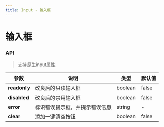 ```yaml
---
title: Input - 输入框
---
```

# 输入框

<ClientOnly>
<template>
<Container title="基础">
    <template #list>
        <mi-input placeholder="请输入内容"></mi-input>
        <mi-input placeholder="只读" readonly></mi-input>
        <mi-input placeholder="禁用" disabled></mi-input>
    </template>
<template #code>

  ```vue
<template>
  <mi-input placeholder="请输入内容"></mi-input>
  <mi-input readonly placeholder="只读"></mi-input>
  <mi-input disabled placeholder="禁用"></mi-input>
</template>
<script>
    export default {
      components: {},
    };
</script>
  ```
</template>
</Container>
</template>


<template>
<Container title="双向绑定">
    <template #list>
        <mi-input  placeholder="请输入内容" v-model="value"></mi-input>
        <span style="padding-left: 1em">展示：</span><span>{{value}}</span>
    </template>
<template #code>

  ```vue
<template>
  <mi-input  v-model="value" placeholder="请输入内容"></mi-input>
</template>
<script>
    export default {
      components: {},
          data() {
            return {
              value: '双向绑定',
            }
          }
    };
</script>
  ```
</template>
</Container>
</template>


<template>
<Container title="错误提示">
    <template #list>
        <mi-input  placeholder="请输入内容" value="错误的内容" error="输入错误"></mi-input>
    </template>
<template #code>

  ```vue
<template>
   <mi-input error="输入错误"
     placeholder="请输入内容" value="错误的内容"></mi-input>
</template>
<script>
    export default {
      components: {},
    };
</script>
  ```
</template>
</Container>
</template>


<template>
<Container title="一键清空">
    <template #list>
        <mi-input  :clear="true" placeholder="请输入内容" value="不想要了"></mi-input>
    </template>
<template #code>

  ```vue
<template>
  <mi-input  :clear="true" 
    placeholder="请输入内容" value="不想要了"></mi-input>
</template>
<script>
    export default {
      components: {},
    };
</script>
  ```
</template>
</Container>
</template>




</ClientOnly>



### API

>支持原生input属性

|    参数      | 说明 | 类型 | 默认值 |
| ----------   | ---  | ---- | ------ | 
| **readonly**         | 改良后的只读输入框  | boolean | false |
| **disabled** | 改良后的禁用输入框  | boolean | false |          
| **error**      | 标识错误提示框，并提示错误信息  | string | - |
| **clear**     | 添加一键清空按钮  | boolean | false|




<script>
  import Input from '../../src/components/input/Input.vue';
  export default {
    components: {
    'mi-input':Input,
    },
        data() {
          return {
            value: '双向绑定',
            }
        }
  };
</script>